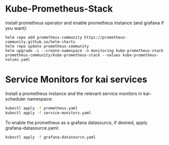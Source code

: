 # Kube-Prometheus-Stack
install prometheus operator and enable prometheus instance (and grafana if you want):
```
helm repo add prometheus-community https://prometheus-community.github.io/helm-charts
helm repo update prometheus-community
helm upgrade -i --create-namespace -n monitoring kube-prometheus-stack prometheus-community/kube-prometheus-stack --values kube-prometheus-values.yaml
```

# Service Monitors for kai services

Install a prometheus instance and the relevant service monitors in kai-scheduler namespace:

```sh
kubectl apply -f prometheus.yaml
kubectl apply -f service-monitors.yaml
```

To enable the prometheus as a grafana datasource, if desired, apply grafana-datasource.yaml:

```sh
kubectl apply -f grafana-datasource.yaml
```